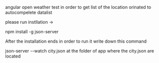 angular open weather test 
in order to get list of the location orinated to autocompelete datalist 

please run instllation ->

npm install -g json-server

After the installation ends in order to run it write down this command

json-server --watch city.json
at the folder of app where the city.json are located


